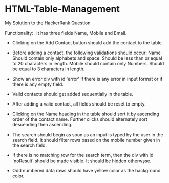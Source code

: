 # HTML-Table-Management
My Solution to the HackerRank Question

Functionality:
-It has three fields Name, Mobile and  Email.
- Clicking on the Add Contact button should add the contact to the table.
- Before adding a contact, the following validations should occur:
    Name Should contain only alphabets and space. Should be less than or equal to 20 characters in         length.
    Mobile should contain only Numbers. Should be equal to 3 characters in length.
   
- Show an error div with id 'error' if there is any error in input format or if there is any empty field.
-  Valid contacts should get added sequentially in the table.
-  After adding a valid contact, all fields should be reset to empty.
-  Clicking on the Name heading in the table should sort it by ascending order of the contact name. Further clicks should alternately sort descending then ascending.
-  The search should begin as soon as an input is typed by the user in the search field. It should filter rows based on the mobile number given in the search field.
-  If there is no matching row for the search term, then the div with id 'noResult' should be made visible. It should be hidden otherwşse.
- Odd numbered data rows should have yellow color as the background color.

